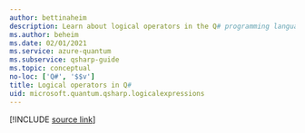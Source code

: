 ```yaml
---
author: bettinaheim
description: Learn about logical operators in the Q# programming language.
ms.author: beheim
ms.date: 02/01/2021
ms.service: azure-quantum
ms.subservice: qsharp-guide
ms.topic: conceptual
no-loc: ['Q#', '$$v']
title: Logical operators in Q#
uid: microsoft.quantum.qsharp.logicalexpressions
---
```


<!---
# Logical operators in Q#
-->

[!INCLUDE [source link](~/includes/qsharp-language/Specifications/Language/3_Expressions/LogicalExpressions.md)]